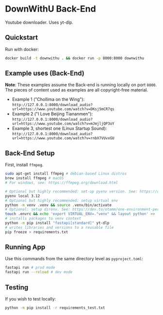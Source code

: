 # DownWithU Back-End
Youtube downloader. Uses yt-dlp.

## Quickstart

Run with docker:

```bash
docker build -t downwithu . && docker run -p 8000:8000 downwithu
```

## Example uses (Back-End)
**Note**: These examples assume the Back-end is running locally on port `8000`. The pieces of content used as examples are all copyright-free material.

- Example 1 ("Chollima on the Wing"): `http://127.0.0.1:8000/download_audio?url=https://www.youtube.com/watch?v=DKsj5mCR7qs`
- Example 2 ("I Love Beijing Tiananmen"): `http://127.0.0.1:8000/download_audio?url=https://www.youtube.com/watch?v=mJmjljQP3oY`
- Example 3, shortest one (Linux Startup Sound): `http://127.0.0.1:8000/download_audio?url=https://www.youtube.com/watch?v=rnbX7VUvxGU`

## Back-End Setup

First, install `ffmpeg`.
```bash
sudo apt-get install ffmpeg # debian-based Linux distros
brew install ffmpeg # macOS
# For windows, see: https://ffmpeg.org/download.html
```

```bash
# Optional but highly recommended: set-up pyenv version. See: https://dev.to/otamm/python-version-management-with-pyenv-3fig
pyenv local 3.12
# Optional but highly recommended: setup virtual env
python -m venv .venv && source .venv/bin/activate
# Optional: setup direnv. See: https://dev.to/otamm/one-environment-per-project-manage-directory-scoped-envs-with-direnv-in-posix-systems-4n3c
touch .envrc && echo 'export VIRTUAL_ENV=."venv" && layout python' >> .envrc && direnv allow
# installs packages to venv context
python -m pip install "fastapi[standard]" yt-dlp
# writes libraries and versions to a reusable file
pip freeze > requirements.txt 
```

## Running App

Use this commands from the same directory level as `pyproject.toml`:

```bash
fastapi run # prod mode
fastapi run --reload # dev mode
```


## Testing

If you wish to test locally:

```bash
python -m pip install -r requirements_test.txt
```